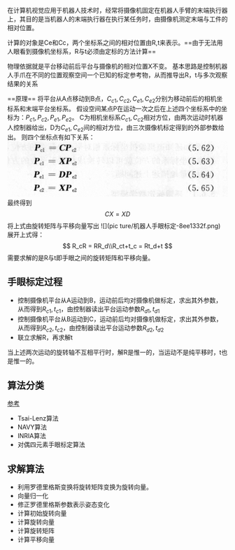 在计算机视觉应用于机器人技术时，经常将摄像机固定在机器人手臂的末端执行器上，其目的是当机器人的末端执行器在执行某任务时，由摄像机测定末端与工件的相对位置。

计算的对象是Ce和Cc，两个坐标系之间的相对位置由R,t来表示。==由于无法用人眼看到摄像机坐标系，R与t必须由定标的方法计算==

物理依据就是平台移动前后平台与摄像机的相对位置X不变。
基本思路是控制机器人手爪在不同的位置观察空间一个已知的标定参考物，从而推导出R，t与多次观察结果的关系

==原理==
将平台从A点移动到B点，$C_{c1},C_{c2},C_{e1},C_{e2}$分别为移动前后的相机坐标系和末端平台坐标系。
假设空间某点P在运动一次之后在上述四个坐标系中的坐标为：$P_{c1},P_{c2},P_{e1},P_{e2}$。
C为相机坐标系$C_{c1},C_{c2}$相对方位，由两次运动时机器人控制器给出，D为$C_{e1},C_{e2}$间的相对方位，由三次摄像机标定得到的外部参数给出。
则四个坐标点有如下关系：
![](picture/机器人手眼标定-80235f12.png)
最终得到
$$CX = XD$$
将上式由旋转矩阵与平移向量写出
![](pic    ture/机器人手眼标定-8ee1332f.png)
展开上式得：
$$
R_cR = RR_d\\R_ct+t_c = Rt_d+t
$$
需要求解的是R与t即手眼之间的旋转矩阵和平移向量。
## 手眼标定过程
- 控制摄像机平台从A运动到B，运动前后均对摄像机做标定，求出其外参数，从而得到$R_{c1},t_{c1}$，由控制器读出平台运动参数$R_{d1},t_{d1}$
- 控制摄像机平台从B运动到C，运动前后均对摄像机做标定，求出其外参数，从而得到$R_{c2},t_{c2}$，由控制器读出平台运动参数$R_{d2},t_{d2}$
- 联立求解R，再求解t

当上述两次运动的旋转轴不互相平行时，解R是惟一的，当运动不是纯平移时，t也是惟一的。
## 算法分类
[参考](https://github.com/christianwengert/calib_toolbox_addon)
- Tsai-Lenz算法
- NAVY算法
- INRIA算法
- 对偶四元素手眼标定算法
## 求解算法
- 利用罗德里格斯变换将旋转矩阵变换为旋转向量。
- 向量归一化
- 修正罗德里格斯参数表示姿态变化
- 计算初始旋转向量
- 计算旋转向量
- 计算旋转矩阵
- 计算平移向量
